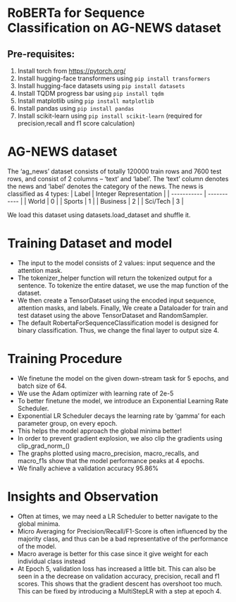 # RoBERTa for Sequence Classification on AG-NEWS dataset

## Pre-requisites:
1) Install torch from https://pytorch.org/
2) Install hugging-face transformers using `pip install transformers`
3) Install hugging-face datasets using `pip install datasets`
4) Install TQDM progress bar using `pip install tqdm`
5) Install matplotlib using `pip install matplotlib`
6) Install pandas using `pip install pandas`
7) Install scikit-learn using `pip install scikit-learn` (required for precision,recall and f1 score calculation)

# AG-NEWS dataset
The ‘ag_news’ dataset consists of totally 120000 train rows and 7600 test rows, and consist of 2 columns – ‘text’ and ‘label’. The ‘text’ column denotes the news and ‘label’ denotes the category of the news. The news is classified as 4 types:
| Label      | Integer Representation |
| ----------- | ----------- |
| World      | 0       |
| Sports   | 1        |
| Business   | 2        |
| Sci/Tech   | 3        |

We load this dataset using datasets.load_dataset and shuffle it.

# Training Dataset and model
- The input to the model consists of 2 values: input sequence and the attention mask.
- The tokenizer_helper function will return the tokenized output for a sentence. To tokenize the entire dataset, we use the map function of the dataset.
- We then create a TensorDataset using the encoded input sequence, attention masks, and labels. Finally, We create a Dataloader for train and test dataset using the above TensorDataset and RandomSampler.
- The default RobertaForSequenceClassification model is designed for binary classification. Thus, we change the final layer to output size 4.

# Training Procedure
- We finetune the model on the given down-stream task for 5 epochs, and batch size of 64.
- We use the Adam optimizer with learning rate of 2e-5
- To better finetune the model, we introduce an Exponential Learning Rate Scheduler.
- Exponential LR Scheduler decays the learning rate by ‘gamma’ for each parameter group, on every epoch.
- This helps the model approach the global minima better!
- In order to prevent gradient explosion, we also clip the gradients using clip_grad_norm_()
- The graphs plotted using macro_precision, macro_recalls, and macro_f1s show that the model performance peaks at 4 epochs.
- We finally achieve a validation accuracy 95.86%

# Insights and Observation
- Often at times, we may need a LR Scheduler to better navigate to the global minima.
- Micro Averaging for Precision/Recall/F1-Score is often influenced by the majority class, and thus can be a bad representative of the performance of the model.
- Macro average is better for this case since it give weight for each individual class instead
- At Epoch 5, validation loss has increased a little bit. This can also be seen in a the decrease on validation accuracy, precision, recall and f1 scores. This shows that the gradient descent has overshoot too much. This can be fixed by introducing a MultiStepLR with a step at epoch 4.

